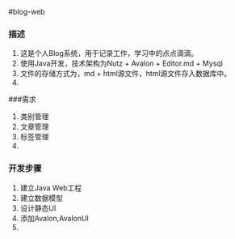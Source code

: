 #blog-web

### 描述
1. 这是个人Blog系统，用于记录工作，学习中的点点滴滴。
2. 使用Java开发，技术架构为Nutz + Avalon + Editor.md + Mysql
3. 文件的存储方式为，md + html源文件，html源文件存入数据库中。
4. 

###需求
1. 类别管理
2. 文章管理
3. 标签管理
4. 

### 开发步骤
1. 建立Java Web工程
2. 建立数据模型
3. 设计静态UI
4. 添加Avalon,AvalonUI
5. 